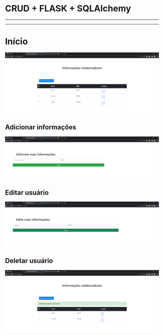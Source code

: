 # CRUD + FLASK + SQLAlchemy
<hr>
<hr>

# Início
![None](crud1.png)

## Adicionar informações
![None](crud2.png)

## Editar usuário
![None](crud4.png)

## Deletar usuário
![None](crud3.png)


